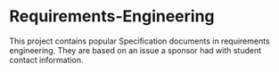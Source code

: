 # Requirements-Engineering
This project contains popular Specification documents in requirements engineering.
They are based on an issue a sponsor had with student contact information.
